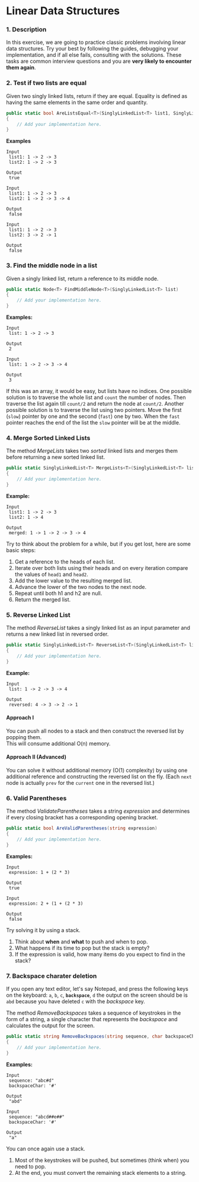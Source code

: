 # Linear Data Structures

### 1. Description 

In this exercise, we are going to practice classic problems involving linear data structures. Try your best by following the guides, debugging your implementation, and if all else fails, consulting with the solutions. These tasks are common interview questions and you are **very likely to encounter them again**.

### 2. Test if two lists are equal

Given two singly linked lists, return if they are equal. Equality is defined as having the same elements in the same order and quantity.

```cs
public static bool AreListsEqual<T>(SinglyLinkedList<T> list1, SinglyLinkedList<T> list2)
{
    // Add your implementation here.
}
```

**Examples**
```
Input
 list1: 1 -> 2 -> 3
 list2: 1 -> 2 -> 3

Output
 true
```

```
Input
 list1: 1 -> 2 -> 3
 list2: 1 -> 2 -> 3 -> 4

Output
 false
```

```
Input
 list1: 1 -> 2 -> 3
 list2: 3 -> 2 -> 1

Output
 false
```
### 3. Find the middle node in a list

Given a singly linked list, return a reference to its middle node.

```cs
public static Node<T> FindMiddleNode<T>(SinglyLinkedList<T> list)
{
    // Add your implementation here.
}
```

**Examples:**
```
Input
 list: 1 -> 2 -> 3

Output
 2
```
```
Input
 list: 1 -> 2 -> 3 -> 4

Output
 3
```

If this was an array, it would be easy, but lists have no indices. One possible solution is to traverse the whole list and `count` the number of nodes. Then traverse the list again till `count/2` and return the node at `count/2`. Another possible solution is to traverse the list using two pointers. Move the first (`slow`) pointer by one and the second (`fast`) one by two. When the `fast` pointer reaches the end of the list the `slow` pointer will be at the middle.

### 4. Merge Sorted Linked Lists 

The method _MergeLists_ takes two _sorted_ linked lists and merges them before returning a new sorted linked list.

```cs
public static SinglyLinkedList<T> MergeLists<T>(SinglyLinkedList<T> list1, SinglyLinkedList<T> list2)
{
    // Add your implementation here.
}
```

**Example:**
```
Input
 list1: 1 -> 2 -> 3
 list2: 1 -> 4

Output
 merged: 1 -> 1 -> 2 -> 3 -> 4
```

Try to think about the problem for a while, but if you get lost, here are some basic steps:
1. Get a reference to the heads of each list.
2. Iterate over both lists using their heads and on every iteration compare the values of `head1` and `head2`.
3. Add the lower value to the resulting merged list.
4. Advance the lower of the two nodes to the next node.
5. Repeat until both h1 and h2 are null.
6. Return the merged list.

### 5. Reverse Linked List

The method _ReverseList_ takes a singly linked list as an input parameter and returns a new linked list in reversed order.

```cs
public static SinglyLinkedList<T> ReverseList<T>(SinglyLinkedList<T> list)
{
    // Add your implementation here.
}
```

**Example:**
```
Input
 list: 1 -> 2 -> 3 -> 4

Output
 reversed: 4 -> 3 -> 2 -> 1
```

#### Approach I
You can push all nodes to a stack and then construct the reversed list by popping them.  
This will consume additional O(n) memory.

#### Approach II (Advanced)
You can solve it without additional memory (O(1) complexity) by using one additional reference and constructing the reversed list on the fly. (Each `next` node is actually `prev` for the `current` one in the reversed list.)

### 6. Valid Parentheses

The method _ValidateParentheses_ takes a string _expression_ and determines if every closing bracket has a corresponding opening bracket.

```cs
public static bool AreValidParentheses(string expression)
{
    // Add your implementation here.
}
```

**Examples:**
```
Input
 expression: 1 + (2 * 3)

Output
 true
```

```
Input
 expression: 2 + (1 + (2 * 3)

Output
 false
```

Try solving it by using a stack. 
1. Think about **when** and **what** to push and when to pop.
1. What happens if its time to pop but the stack is empty?
1. If the expression is valid, how many items do you expect to find in the stack?

### 7. Backspace charater deletion

If you open any text editor, let's say Notepad, and press the following keys on the keyboard: `a`, `b`, `c`, **`backspace`**, `d` the output on the screen should be is `abd` because you have deleted `c` with the _backspace_ key.

The method _RemoveBackspaces_ takes a sequence of keystrokes in the form of a string, a single character that represents the _backspace_ and calculates the output for the screen.

```cs
public static string RemoveBackspaces(string sequence, char backspaceChar)
{
    // Add your implementation here.
}
```

**Examples:**
```
Input
 sequence: "abc#d"
 backspaceChar: '#'

Output
 "abd"
```

```
Input
 sequence: "abcd##e##"
 backspaceChar: '#'

Output
 "a"
```

You can once again use a stack.
1. Most of the keystrokes will be pushed, but sometimes (think when) you need to pop.
2. At the end, you must convert the remaining stack elements to a string.